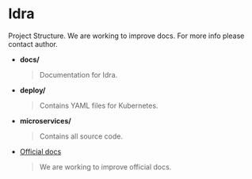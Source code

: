 # Idra

Project Structure. We are working to improve docs. For more info please contact author.
- **docs/**
  > Documentation for Idra.

- **deploy/**
  > Contains YAML files for Kubernetes.

- **microservices/**
  > Contains all source code.

- [Official docs](https://docs.idra.dev)
  > We are working to improve official docs.




